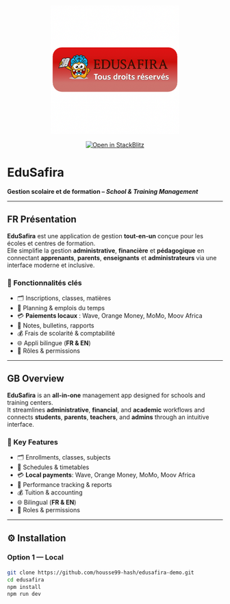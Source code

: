 <p align="center">
  <img src="EDUSAFIRA_README_PACK_2025/public/edusafira-badge.png" alt="EduSafira Badge" width="300"/>
</p>

<p align="center">
  <a href="https://stackblitz.com/github/housse99-hash/edusafira-demo">
    <img src="https://developer.stackblitz.com/img/open_in_stackblitz.svg" alt="Open in StackBlitz"/>
  </a>
</p>

# EduSafira
**Gestion scolaire et de formation – _School & Training Management_**

---

## FR Présentation
**EduSafira** est une application de gestion **tout-en-un** conçue pour les écoles et centres de formation.  
Elle simplifie la gestion **administrative**, **financière** et **pédagogique** en connectant **apprenants**, **parents**, **enseignants** et **administrateurs** via une interface moderne et inclusive.

### 🚀 Fonctionnalités clés
- 🗂 Inscriptions, classes, matières  
- 📅 Planning & emplois du temps  
- 💳 **Paiements locaux** : Wave, Orange Money, MoMo, Moov Africa  
- 📄 Notes, bulletins, rapports  
- 💰 Frais de scolarité & comptabilité  
- 🌐 Appli bilingue (**FR & EN**)  
- 🔑 Rôles & permissions  

---

## GB Overview
**EduSafira** is an **all-in-one** management app designed for schools and training centers.  
It streamlines **administrative**, **financial**, and **academic** workflows and connects **students**, **parents**, **teachers**, and **admins** through an intuitive interface.

### 🚀 Key Features
- 🗂 Enrollments, classes, subjects  
- 📅 Schedules & timetables  
- 💳 **Local payments**: Wave, Orange Money, MoMo, Moov Africa  
- 📄 Performance tracking & reports  
- 💰 Tuition & accounting  
- 🌐 Bilingual (**FR & EN**)  
- 🔑 Roles & permissions  

---

## ⚙️ Installation

### Option 1 — Local
```bash
git clone https://github.com/housse99-hash/edusafira-demo.git
cd edusafira
npm install
npm run dev
